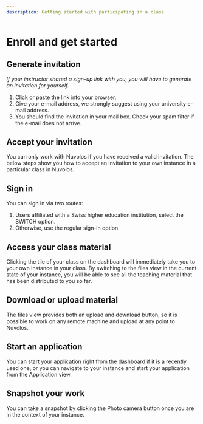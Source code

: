 ```yaml
---
description: Getting started with participating in a class
---
```


# Enroll and get started

## Generate invitation 

_If your instructor shared a sign-up link with you, you will have to generate an invitation for yourself._ 

1. Click or paste the link into your browser.
2. Give your e-mail address, we strongly suggest using your university e-mail address.
3. You should find the invitation in your mail box. Check your spam filter if the e-mail does not arrive.



## Accept your invitation

You can only work with Nuvolos if you have received a valid invitation. The below steps show you how to accept an invitation to your own instance in a particular class in Nuvolos.



## Sign in

You can sign in via two routes:

1. Users affiliated with a Swiss higher education institution, select the SWITCH option.
2. Otherwise, use the regular sign-in option

## Access your class material

Clicking the tile of your class on the dashboard will immediately take you to your own instance in your class. By switching to the files view in the current state of your instance, you will be able to see all the teaching material that has been distributed to you so far.



## Download or upload material

The files view provides both an upload and download button, so it is possible to work on any remote machine and upload at any point to Nuvolos.

## Start an application

You can start your application right from the dashboard if it is a recently used one, or you can navigate to your instance and start your application from the Application view.

## Snapshot your work

You can take a snapshot by clicking the Photo camera button once you are in the context of your instance.





